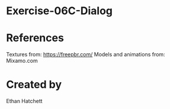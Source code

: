 # Exercise-06C-Dialog

# References

Textures from: https://freepbr.com/
Models and animations from: Mixamo.com

# Created by 
Ethan Hatchett
